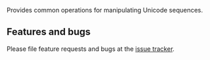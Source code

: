 Provides common operations for manipulating Unicode sequences.

## Features and bugs

Please file feature requests and bugs at the [issue tracker][tracker].

[tracker]: https://github.com/dart-lang/utf/issues
